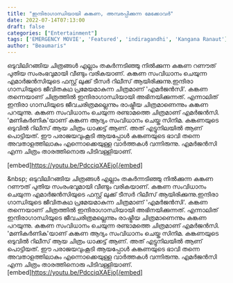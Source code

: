 ```yaml
---
title: "ഇന്ദിരാഗാന്ധിയായി കങ്കണ, അമ്പരപ്പിക്കുന്ന മേക്കോവർ"
date: 2022-07-14T07:13:00
draft: false
categories: ["Entertainment"]
tags: ['EMERGENCY MOVIE', 'Featured', 'indiragandhi', 'Kangana Ranaut']
author: "Beaumaris"
---
```


ഒടുവിലിറങ്ങിയ ചിത്രങ്ങൾ എല്ലാം തകർന്നടിഞ്ഞു നിൽക്കുന്ന കങ്കണ റണൗത് പുതിയ സംരംഭവുമായി വീണ്ടും വരികയാണ്. കങ്കണ സംവിധാനം ചെയുന്ന എമാർജൻസിയുടെ ഫസ്റ്റ് ലുക്ക് ടീസർ റിലീസ് ആയിരിക്കുന്നു.ഇന്ദിരാ ഗാന്ധിയുടെ ജീവിതകഥ പ്രമേയമാകുന്ന ചിത്രമാണ് 'എമർജൻസി'. കങ്കണ തന്നെയാണ് ചിത്രത്തിൽ ഇന്ദിരാഗാന്ധിയായി അഭിനയിക്കുന്നത്. എന്നാലിത് ഇന്ദിരാ ​ഗാന്ധിയുടെ ജീവചരിത്രമല്ലെന്നും രാഷ്ട്രീയ ചിത്രമാണെന്നും കങ്കണ പറയുന്നു. കങ്കണ സംവിധാനം ചെയുന്ന രണ്ടാമത്തെ ചിത്രമാണ് എമർജൻസി. 'മണികർണിക'യാണ് കങ്കണ ആദ്യം സംവിധാനം ചെയ്ത സിനിമ. കങ്കണയുടെ ഒടുവിൽ റിലീസ് ആയ ചിത്രം ധാക്കട്ട് ആണ്. അത് എട്ടുനിലയിൽ ആണ് പൊട്ടിയത്. ഈ പരാജയവുംകൂടി ആയപ്പോൾ കങ്കണയുടെ ഭാവി തന്നെ അവതാളത്തിലാകും എന്നൊക്കെയുള്ള വാർത്തകൾ വന്നിരുന്നു. എമർജൻസി എന്ന ചിത്രം താരത്തിനൊരു പിടിവള്ളിയാണ്.

[embed]https://youtu.be/PdcciqXAEjo[/embed]

&amp;nbsp;
ഒടുവിലിറങ്ങിയ ചിത്രങ്ങൾ എല്ലാം തകർന്നടിഞ്ഞു നിൽക്കുന്ന കങ്കണ റണൗത് പുതിയ സംരംഭവുമായി വീണ്ടും വരികയാണ്. കങ്കണ സംവിധാനം ചെയുന്ന എമാർജൻസിയുടെ ഫസ്റ്റ് ലുക്ക് ടീസർ റിലീസ് ആയിരിക്കുന്നു.ഇന്ദിരാ ഗാന്ധിയുടെ ജീവിതകഥ പ്രമേയമാകുന്ന ചിത്രമാണ് 'എമർജൻസി'. കങ്കണ തന്നെയാണ് ചിത്രത്തിൽ ഇന്ദിരാഗാന്ധിയായി അഭിനയിക്കുന്നത്. എന്നാലിത് ഇന്ദിരാ ​ഗാന്ധിയുടെ ജീവചരിത്രമല്ലെന്നും രാഷ്ട്രീയ ചിത്രമാണെന്നും കങ്കണ പറയുന്നു. കങ്കണ സംവിധാനം ചെയുന്ന രണ്ടാമത്തെ ചിത്രമാണ് എമർജൻസി. 'മണികർണിക'യാണ് കങ്കണ ആദ്യം സംവിധാനം ചെയ്ത സിനിമ. കങ്കണയുടെ ഒടുവിൽ റിലീസ് ആയ ചിത്രം ധാക്കട്ട് ആണ്. അത് എട്ടുനിലയിൽ ആണ് പൊട്ടിയത്. ഈ പരാജയവുംകൂടി ആയപ്പോൾ കങ്കണയുടെ ഭാവി തന്നെ അവതാളത്തിലാകും എന്നൊക്കെയുള്ള വാർത്തകൾ വന്നിരുന്നു. എമർജൻസി എന്ന ചിത്രം താരത്തിനൊരു പിടിവള്ളിയാണ്. [embed]https://youtu.be/PdcciqXAEjo[/embed] &nbsp;
